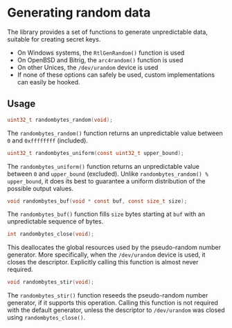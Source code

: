 # Generating random data

The library provides a set of functions to generate unpredictable data, suitable for creating secret keys.

- On Windows systems, the `RtlGenRandom()` function is used
- On OpenBSD and Bitrig, the `arc4random()` function is used
- On other Unices, the `/dev/urandom` device is used
- If none of these options can safely be used, custom implementations can easily be hooked.

## Usage

```c
uint32_t randombytes_random(void);
```

The `randombytes_random()` function returns an unpredictable value between `0` and `0xffffffff` (included).

```c
uint32_t randombytes_uniform(const uint32_t upper_bound);
```

The `randombytes_uniform()` function returns an unpredictable value between `0` and `upper_bound` (excluded). Unlike `randombytes_random() % upper_bound`, it does its best to guarantee a uniform distribution of the possible output values.

```c
void randombytes_buf(void * const buf, const size_t size);
```

The `randombytes_buf()` function fills `size` bytes starting at `buf` with an unpredictable sequence of bytes.

```c
int randombytes_close(void);
```

This deallocates the global resources used by the pseudo-random number generator. More specifically, when the `/dev/urandom` device is used, it closes the descriptor.
Explicitly calling this function is almost never required.

```c
void randombytes_stir(void);
```

The `randombytes_stir()` function reseeds the pseudo-random number generator, if it supports this operation. Calling this function is not required with the default generator, unless the descriptor to `/dev/urandom` was closed using `randombytes_close()`.

